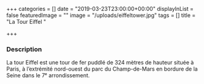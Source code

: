 +++
categories = []
date = "2019-03-23T23:00:00+00:00"
displayInList = false
featuredImage = ""
image = "/uploads/eiffeltower.jpg"
tags = []
title = "La Tour Eiffel "

+++
### Description

La tour Eiffel est une tour de fer puddlé de 324 mètres de hauteur située à Paris, à l’extrémité nord-ouest du parc du Champ-de-Mars en bordure de la Seine dans le 7ᵉ arrondissement.